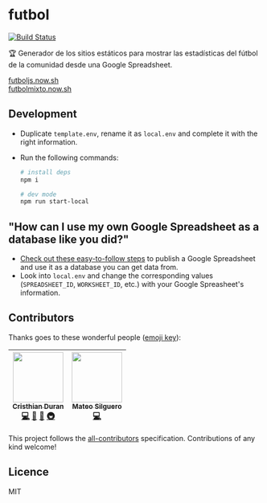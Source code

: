 # futbol

[![Build Status](https://travis-ci.org/durancristhian/futbol.svg?branch=master)](https://travis-ci.org/durancristhian/futbol)

🏆 Generador de los sitios estáticos para mostrar las estadísticas del fútbol de la comunidad desde una Google Spreadsheet.

[futboljs.now.sh](https://futboljs.now.sh/) <br>
[futbolmixto.now.sh](https://futbolmixto.now.sh/)

## Development

* Duplicate `template.env`, rename it as `local.env` and complete it with the right information.
* Run the following commands:

    ```bash
    # install deps
    npm i

    # dev mode
    npm run start-local
    ```

## "How can I use my own Google Spreadsheet as a database like you did?"

* [Check out these easy-to-follow steps](https://support.google.com/docs/answer/37579) to publish a Google Spreadsheet and use it as a database you can get data from.
* Look into `local.env` and change the corresponding values (`SPREADSHEET_ID`, `WORKSHEET_ID`, etc.) with your Google Spreasheet's information.

## Contributors

Thanks goes to these wonderful people ([emoji key](https://github.com/kentcdodds/all-contributors#emoji-key)):

<!-- ALL-CONTRIBUTORS-LIST:START - Do not remove or modify this section -->

<!-- prettier-ignore -->
| [<img src="https://avatars0.githubusercontent.com/u/4248944?v=4" width="100px;"/><br /><sub><b>Cristhian Duran</b></sub>](https://durancristhian.github.io/)<br />[💻](https://github.com/durancristhian/futbol/commits?author=durancristhian "Code") [🎨](#design-durancristhian "Design") [🤔](#ideas-durancristhian "Ideas, Planning, & Feedback") [🚇](#infra-durancristhian "Infrastructure (Hosting, Build-Tools, etc)") | [<img src="https://avatars0.githubusercontent.com/u/25598400?v=4" width="100px;"/><br /><sub><b>Mateo Silguero</b></sub>](https://github.com/mateosilguero)<br />[💻](https://github.com/durancristhian/futbol/commits?author=mateosilguero "Code") |
| :---: | :---: |

<!-- ALL-CONTRIBUTORS-LIST:END -->

This project follows the [all-contributors](https://github.com/kentcdodds/all-contributors) specification. Contributions of any kind welcome!

## Licence

MIT
